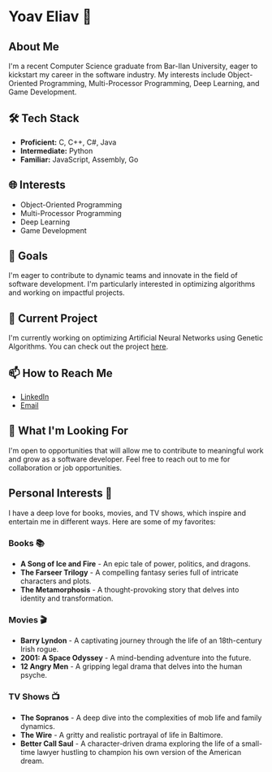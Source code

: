 # Yoav Eliav 👋

## About Me

I'm a recent Computer Science graduate from Bar-Ilan University, eager to kickstart my career in the software industry. My interests include Object-Oriented Programming, Multi-Processor Programming, Deep Learning, and Game Development.

## 🛠️ Tech Stack

- **Proficient:** C, C++, C#, Java
- **Intermediate:** Python
- **Familiar:** JavaScript, Assembly, Go

## 🌐 Interests

- Object-Oriented Programming
- Multi-Processor Programming
- Deep Learning
- Game Development

## 🎯 Goals

I'm eager to contribute to dynamic teams and innovate in the field of software development. I'm particularly interested in optimizing algorithms and working on impactful projects.

## 🔭 Current Project

I'm currently working on optimizing Artificial Neural Networks using Genetic Algorithms. You can check out the project [here](https://github.com/your-username/your-repo-name).

## 📫 How to Reach Me

- [LinkedIn](https://www.linkedin.com/in/yoaveliav)
- [Email](mailto:yoav586@gmail.com)

## 🚀 What I'm Looking For

I'm open to opportunities that will allow me to contribute to meaningful work and grow as a software developer. Feel free to reach out to me for collaboration or job opportunities.
## Personal Interests 🎯
I have a deep love for books, movies, and TV shows, which inspire and entertain me in different ways. Here are some of my favorites:

### Books 📚
- **A Song of Ice and Fire** - An epic tale of power, politics, and dragons.
- **The Farseer Trilogy** - A compelling fantasy series full of intricate characters and plots.
- **The Metamorphosis** - A thought-provoking story that delves into identity and transformation.

### Movies 🎬
- **Barry Lyndon** - A captivating journey through the life of an 18th-century Irish rogue.
- **2001: A Space Odyssey** - A mind-bending adventure into the future.
- **12 Angry Men** - A gripping legal drama that delves into the human psyche.

### TV Shows 📺
- **The Sopranos** - A deep dive into the complexities of mob life and family dynamics.
- **The Wire** - A gritty and realistic portrayal of life in Baltimore.
- **Better Call Saul** - A character-driven drama exploring the life of a small-time lawyer hustling to champion his own version of the American dream.
